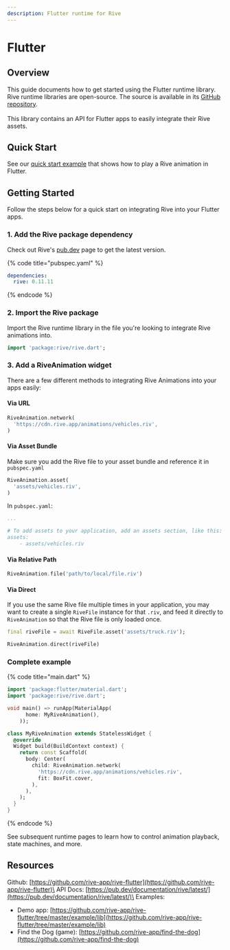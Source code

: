 ```yaml
---
description: Flutter runtime for Rive
---
```


# Flutter

## Overview

This guide documents how to get started using the Flutter runtime library. Rive runtime libraries are open-source. The source is available in its [GitHub repository](https://github.com/rive-app/rive-flutter).\
\
This library contains an API for Flutter apps to easily integrate their Rive assets.

## Quick Start

See our [quick start example](https://zapp.run/edit/rive-car-wash-zf160614f170?entry=lib/main.dart\&file=lib/main.dart) that shows how to play a Rive animation in Flutter.

## Getting Started

Follow the steps below for a quick start on integrating Rive into your Flutter apps.

### 1. Add the Rive package dependency

Check out Rive's [pub.dev](https://pub.dev/packages/rive) page to get the latest version.

{% code title="pubspec.yaml" %}
```yaml
dependencies:
  rive: 0.11.11
```
{% endcode %}

### 2. Import the Rive package

Import the Rive runtime library in the file you're looking to integrate Rive animations into.

```dart
import 'package:rive/rive.dart';
```

### 3. Add a RiveAnimation widget

There are a few different methods to integrating Rive Animations into your apps easily:

#### Via URL

```dart
RiveAnimation.network(
  'https://cdn.rive.app/animations/vehicles.riv',
)
```

#### Via Asset Bundle

Make sure you add the Rive file to your asset bundle and reference it in `pubspec.yaml`

```dart
RiveAnimation.asset(
  'assets/vehicles.riv',
)
```

In `pubspec.yaml`:

```yaml
...

# To add assets to your application, add an assets section, like this:
assets:
    - assets/vehicles.riv
```

#### Via Relative Path

```dart
RiveAnimation.file('path/to/local/file.riv')
```

#### Via Direct

If you use the same Rive file multiple times in your application, you may want to create a single `RiveFile` instance for that `.riv`, and feed it directly to `RiveAnimation` so that the Rive file is only loaded once.

```dart
final riveFile = await RiveFile.asset('assets/truck.riv');

RiveAnimation.direct(riveFile)
```

### Complete example

{% code title="main.dart" %}
```dart
import 'package:flutter/material.dart';
import 'package:rive/rive.dart';

void main() => runApp(MaterialApp(
      home: MyRiveAnimation(),
    ));

class MyRiveAnimation extends StatelessWidget {
  @override
  Widget build(BuildContext context) {
    return const Scaffold(
      body: Center(
        child: RiveAnimation.network(
          'https://cdn.rive.app/animations/vehicles.riv',
          fit: BoxFit.cover,
        ),
      ),
    );
  }
}
```
{% endcode %}

See subsequent runtime pages to learn how to control animation playback, state machines, and more.

## Resources

Github: [https://github.com/rive-app/rive-flutter](https://github.com/rive-app/rive-flutter)\
API Docs: [https://pub.dev/documentation/rive/latest/](https://pub.dev/documentation/rive/latest/)\
Examples:

* Demo app: [https://github.com/rive-app/rive-flutter/tree/master/example/lib](https://github.com/rive-app/rive-flutter/tree/master/example/lib)
* Find the Dog (game): [https://github.com/rive-app/find-the-dog](https://github.com/rive-app/find-the-dog)
